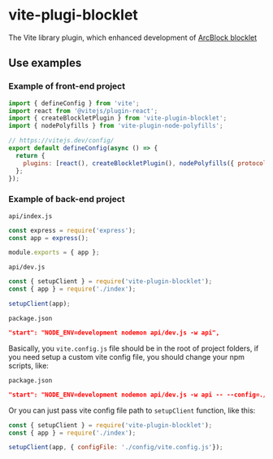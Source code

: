 # vite-plugi-blocklet

The Vite library plugin, which enhanced development of [ArcBlock blocklet](http://developer.blocklet.io/)

## Use examples

### Example of front-end project
``` js
import { defineConfig } from 'vite';
import react from '@vitejs/plugin-react';
import { createBlockletPlugin } from 'vite-plugin-blocklet';
import { nodePolyfills } from 'vite-plugin-node-polyfills';

// https://vitejs.dev/config/
export default defineConfig(async () => {
  return {
    plugins: [react(), createBlockletPlugin(), nodePolyfills({ protocolImports: true })],
  };
});
```

### Example of back-end project

`api/index.js`
```js
const express = require('express');
const app = express();

module.exports = { app };
```

`api/dev.js`
```js
const { setupClient } = require('vite-plugin-blocklet');
const { app } = require('./index');

setupClient(app);
```

`package.json`
```json
"start": "NODE_ENV=development nodemon api/dev.js -w api",
```

Basically, you `vite.config.js` file should be in the root of project folders, if you need setup a custom vite config file, you should change your npm scripts, like:

`package.json`
```json
"start": "NODE_ENV=development nodemon api/dev.js -w api -- --config=./config/vite.config.js",
```

Or you can just pass vite config file path to `setupClient` function, like this:

```js
const { setupClient } = require('vite-plugin-blocklet');
const { app } = require('./index');

setupClient(app, { configFile: './config/vite.config.js'});
```
